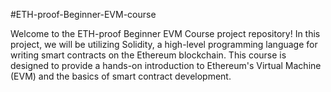 #ETH-proof-Beginner-EVM-course


Welcome to the ETH-proof Beginner EVM Course project repository! In this project, we will be utilizing Solidity, a high-level programming language for writing smart contracts on the Ethereum blockchain. This course is designed to provide a hands-on introduction to Ethereum's Virtual Machine (EVM) and the basics of smart contract development.
